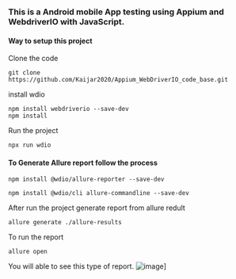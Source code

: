### This is a Android mobile App testing using Appium and WebdriverIO with JavaScript.

#### Way to setup this project

Clone the code
```
git clone https://github.com/Kaijar2020/Appium_WebDriverIO_code_base.git
```
install wdio
```
npm install webdriverio --save-dev
npm install
```
Run the project
```
npx run wdio
```

#### To Generate Allure report follow the process
```
npm install @wdio/allure-reporter --save-dev
```
```
npm install @wdio/cli allure-commandline --save-dev
```
After run  the project generate report from allure redult
```
allure generate ./allure-results  
```
To run the report
```
allure open
```
You will able to see this type of report.
![image](https://github.com/Kaijar2020/Appium_WebDriverIO_code_base/assets/59390481/3a06e9fb-1c12-4333-b664-8b26f330b51a)]
